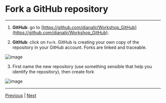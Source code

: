 # Fork a GitHub repository

***
1. **GitHub**: go to [https://github.com/dianalir/Workshop_GitHub](https://github.com/dianalir/Workshop_GitHub).


2. **GitHub**: click on `Fork`. GitHub is creating your own copy of the repository in your GitHub account. Forks are linked and traceable.

![image](https://user-images.githubusercontent.com/54061949/217103944-e791297a-509a-4553-8d96-1af045c6727b.png)

3. First name the new repository (use something sensible that help you identify the repository), then create fork

![image](https://user-images.githubusercontent.com/54061949/217104321-300ff489-7aa0-4ec4-b6b2-28224e381cf7.png)


***

[Previous](./signup.md) | [Next](./google_colab.md)
